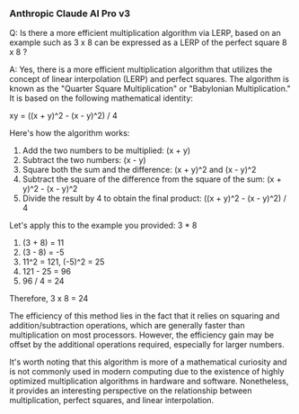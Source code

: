### Anthropic Claude AI Pro v3

Q: Is there a more efficient multiplication algorithm via LERP, based on an example such as 3 x 8 can be expressed as a LERP of the perfect square 8 x 8 ?

A: Yes, there is a more efficient multiplication algorithm that utilizes the concept of linear interpolation (LERP) and perfect squares. The algorithm is known as the "Quarter Square Multiplication" or "Babylonian Multiplication." It is based on the following mathematical identity:

xy = ((x + y)^2 - (x - y)^2) / 4

Here's how the algorithm works:

1. Add the two numbers to be multiplied: (x + y)
2. Subtract the two numbers: (x - y)
3. Square both the sum and the difference: (x + y)^2 and (x - y)^2
4. Subtract the square of the difference from the square of the sum: (x + y)^2 - (x - y)^2
5. Divide the result by 4 to obtain the final product: ((x + y)^2 - (x - y)^2) / 4

Let's apply this to the example you provided: 3 * 8

1. (3 + 8) = 11
2. (3 - 8) = -5
3. 11^2 = 121, (-5)^2 = 25
4. 121 - 25 = 96
5. 96 / 4 = 24

Therefore, 3 x 8 = 24

The efficiency of this method lies in the fact that it relies on squaring and addition/subtraction operations, which are generally faster than multiplication on most processors. However, the efficiency gain may be offset by the additional operations required, especially for larger numbers.

It's worth noting that this algorithm is more of a mathematical curiosity and is not commonly used in modern computing due to the existence of highly optimized multiplication algorithms in hardware and software. Nonetheless, it provides an interesting perspective on the relationship between multiplication, perfect squares, and linear interpolation.
